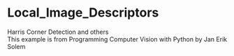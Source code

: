 # Local_Image_Descriptors
Harris Corner Detection and others<br/>
This example is from Programming Computer Vision with Python by Jan Erik Solem
